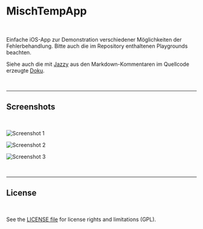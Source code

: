 # MischTempApp #

<br>

Einfache iOS-App zur Demonstration verschiedener Möglichkeiten der Fehlerbehandlung.
Bitte auch die im Repository enthaltenen Playgrounds beachten.

Siehe auch die mit [Jazzy](https://github.com/realm/jazzy) aus den Markdown-Kommentaren im Quellcode erzeugte 
[Doku](https://MDecker-MobileComputing.github.io/iOS_MischTempApp).

<br>

----

## Screenshots ##

<br>

![Screenshot 1](screenshot_1.png)

![Screenshot 2](screenshot_2.png)

![Screenshot 3](screenshot_3.png)

<br>

----

## License ##

<br>

See the [LICENSE file](LICENSE.md) for license rights and limitations (GPL).

<br>
